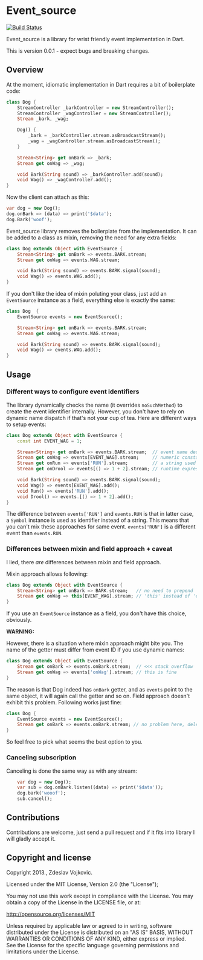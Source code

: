 Event_source
============

[![Build Status](https://drone.io/github.com/zdeslav/event_source/status.png)](https://drone.io/github.com/zdeslav/event_source/latest)

Event_source is a library for wrist friendly event implementation in Dart.

This is version 0.0.1 - expect bugs and breaking changes.

Overview
--------

At the moment, idiomatic implementation in Dart requires a bit of boilerplate code:

```Dart
class Dog {
    StreamController _barkController = new StreamController();
    StreamController _wagController = new StreamController();
    Stream _bark, _wag;

    Dog() {
        _bark = _barkController.stream.asBroadcastStream();
        _wag = _wagController.stream.asBroadcastStream();
    }

    Stream<String> get onBark => _bark;
    Stream get onWag => _wag;

    void Bark(String sound) => _barkController.add(sound);
    void Wag() => _wagController.add();
}
```

Now the client can attach as this:

```Dart
var dog = new Dog();
dog.onBark => (data) => print('$data');
dog.Bark('woof');
```

Event_source library removes the boilerplate from the implementation.
It can be added to a class as mixin, removing the need for any extra fields:

```Dart
class Dog extends Object with EventSource {
    Stream<String> get onBark => events.BARK.stream;
    Stream get onWag => events.WAG.stream;

    void Bark(String sound) => events.BARK.signal(sound);
    void Wag() => events.WAG.add();
}
```

If you don't like the idea of mixin poluting your class, just add an `EventSource` instance as a field, everything else is exactly the same:

```Dart
class Dog  {
    EventSource events = new EventSource();

    Stream<String> get onBark => events.BARK.stream;
    Stream get onWag => events.WAG.stream;

    void Bark(String sound) => events.BARK.signal(sound);
    void Wag() => events.WAG.add();
}
```

Usage
-----

### Different ways to configure event identifiers

The library dynamically checks the name (it overrides `noSuchMethod`) to create the event identifier internally.
However, you don't have to rely on dynamic name dispatch if that's not your cup of tea.
Here are different ways to setup events:

```Dart
class Dog extends Object with EventSource {
    const int EVENT_WAG = 1;

    Stream<String> get onBark => events.BARK.stream;  // event name deduced
    Stream get onWag => events[EVENT_WAG].stream;     // numeric constant used as ID
    Stream get onRun => events['RUN'].stream;         // a string used as ID
    Stream get onDrool => events[() => 1 + 2].stream; // runtime expression used as ID

    void Bark(String sound) => events.BARK.signal(sound);
    void Wag() => events[EVENT_WAG].add();
    void Run() => events['RUN'].add();
    void Drool() => events.[() => 1 + 2].add();
}
```

The difference between `events['RUN']` and `events.RUN` is that in latter case, a `Symbol` instance is used as identifier instead of a string.
This means that you can't mix these approaches for same event. `events['RUN']` is a different event than `events.RUN`.

### Differences between mixin and field approach + caveat

I lied, there _are_ differences between mixin and field approach.

Mixin approach allows following:

```Dart
class Dog extends Object with EventSource {
    Stream<String> get onBark => BARK.stream;   // no need to prepend 'events.'
    Stream get onWag => this[EVENT_WAG].stream; // 'this' instead of 'events'. 'events' returns 'this' anyway
}
```

If you use an `EventSource` instance as a field, you don't have this choice, obviously.

**WARNING:**

However, there is a situation where mixin approach might bite you. The name of the getter must differ from event ID if you use dynamic names:

```Dart
class Dog extends Object with EventSource {
    Stream get onBark => events.onBark.stream;  // <<< stack overflow
    Stream get onWag => events['onWag'].stream; // this is fine
}
```

The reason is that Dog indeed has `onBark` getter, and as `events` point to the same object, it will again call the getter and so on.
Field approach doesn't exhibit this problem. Following works just fine:

```Dart
class Dog {
    EventSource events = new EventSource();
    Stream get onBark => events.onBark.stream; // no problem here, delegated to EventSource instance
}
```

So feel free to pick what seems the best option to you.

### Canceling subscription

Canceling is done the same way as with any stream:

```Dart
    var dog = new Dog();
    var sub = dog.onBark.listen((data) => print('$data'));
    dog.bark('wooof');
    sub.cancel();
```

Contributions
-------------

Contributions are welcome, just send a pull request and if it fits into library I will gladly accept it.


Copyright and license
---------------------

Copyright 2013., Zdeslav Vojkovic.

Licensed under the MIT License, Version 2.0 (the "License");

You may not use this work except in compliance with the License. You may obtain a copy of the License in the LICENSE file, or at:

http://opensource.org/licenses/MIT

Unless required by applicable law or agreed to in writing, software distributed under the License is distributed on an "AS IS" BASIS, WITHOUT WARRANTIES OR CONDITIONS OF ANY KIND, either express or implied. See the License for the specific language governing permissions and limitations under the License.